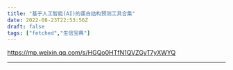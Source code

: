 ```yaml
---
title: "基于人工智能(AI)的蛋白结构预测工具合集"
date: 2022-08-23T22:53:56Z
draft: false
tags: ["fetched","生信宝典"]
---
```


https://mp.weixin.qq.com/s/HGQo0HTfN1QVZGyT7yXWYQ

---

